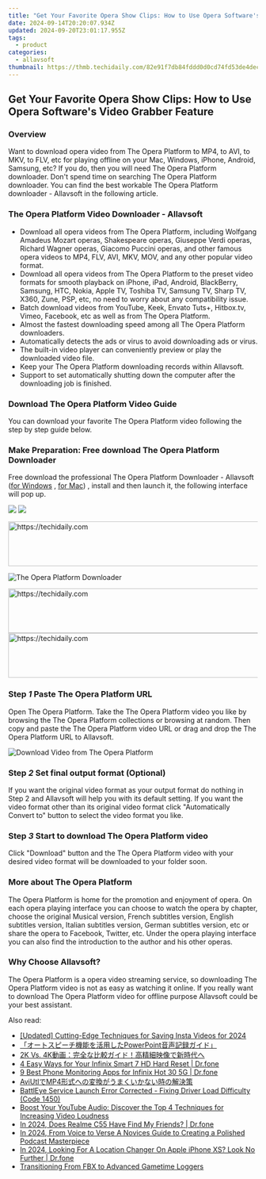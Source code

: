 ```yaml
---
title: "Get Your Favorite Opera Show Clips: How to Use Opera Software's Video Grabber Feature"
date: 2024-09-14T20:20:07.934Z
updated: 2024-09-20T23:01:17.955Z
tags:
  - product
categories:
  - allavsoft
thumbnail: https://thmb.techidaily.com/82e91f7db84fddd0d0cd74fd53de4decc4bc8c46a25aa2285ca573b91b9719e8.jpg
---
```


## Get Your Favorite Opera Show Clips: How to Use Opera Software's Video Grabber Feature

### Overview

Want to download opera video from The Opera Platform to MP4, to AVI, to MKV, to FLV, etc for playing offline on your Mac, Windows, iPhone, Android, Samsung, etc? If you do, then you will need The Opera Platform downloader. Don't spend time on searching The Opera Platform downloader. You can find the best workable The Opera Platform downloader - Allavsoft in the following article.

### The Opera Platform Video Downloader - Allavsoft

* Download all opera videos from The Opera Platform, including Wolfgang Amadeus Mozart operas, Shakespeare operas, Giuseppe Verdi operas, Richard Wagner operas, Giacomo Puccini operas, and other famous opera videos to MP4, FLV, AVI, MKV, MOV, and any other popular video format.
* Download all opera videos from The Opera Platform to the preset video formats for smooth playback on iPhone, iPad, Android, BlackBerry, Samsung, HTC, Nokia, Apple TV, Toshiba TV, Samsung TV, Sharp TV, X360, Zune, PSP, etc, no need to worry about any compatibility issue.
* Batch download videos from YouTube, Keek, Envato Tuts+, Hitbox.tv, Vimeo, Facebook, etc as well as from The Opera Platform.
* Almost the fastest downloading speed among all The Opera Platform downloaders.
* Automatically detects the ads or virus to avoid downloading ads or virus.
* The built-in video player can conveniently preview or play the downloaded video file.
* Keep your The Opera Platform downloading records within Allavsoft.
* Support to set automatically shutting down the computer after the downloading job is finished.

### Download The Opera Platform Video Guide

You can download your favorite The Opera Platform video following the step by step guide below.

### Make Preparation: Free download The Opera Platform Downloader

Free download the professional The Opera Platform Downloader - Allavsoft ([for Windows](https://tools.techidaily.com/allavsoft/products/) , [for Mac](https://tools.techidaily.com/allavsoft/products/)) , install and then launch it, the following interface will pop up.

[![](https://www.allavsoft.com/how-to/../images/how-to/free-download-win.jpg)](https://tools.techidaily.com/allavsoft/products/) [![](https://www.allavsoft.com/how-to/../images/how-to/free-download-mac.jpg)](https://tools.techidaily.com/allavsoft/products/)

<!-- affiliate ads begin -->
<a href="https://aligracehair.sjv.io/c/5597632/2012406/19272" target="_top" id="2012406">
  <img src="//a.impactradius-go.com/display-ad/19272-2012406" border="0" alt="https://techidaily.com" width="728" height="90"/>
</a>
<img height="0" width="0" src="https://aligracehair.sjv.io/i/5597632/2012406/19272" style="position:absolute;visibility:hidden;" border="0" />
<!-- affiliate ads end -->

![The Opera Platform Downloader](https://www.allavsoft.com/how-to/../images/allavsoft/screen-shot-600.jpg)

<!-- affiliate ads begin -->
<a href="https://appsumo.8odi.net/c/5597632/2144282/7443" target="_top" id="2144282">
  <img src="//a.impactradius-go.com/display-ad/7443-2144282" border="0" alt="https://techidaily.com" width="728" height="90"/>
</a>
<img height="0" width="0" src="https://appsumo.8odi.net/i/5597632/2144282/7443" style="position:absolute;visibility:hidden;" border="0" />
<!-- affiliate ads end -->

<!-- affiliate ads begin -->
<a href="https://wigfever.sjv.io/c/5597632/2014854/22899" target="_top" id="2014854">
  <img src="//a.impactradius-go.com/display-ad/22899-2014854" border="0" alt="https://techidaily.com" width="728" height="90"/>
</a>
<img height="0" width="0" src="https://wigfever.sjv.io/i/5597632/2014854/22899" style="position:absolute;visibility:hidden;" border="0" />
<!-- affiliate ads end -->

### Step _1_ Paste The Opera Platform URL

Open The Opera Platform. Take the The Opera Platform video you like by browsing the The Opera Platform collections or browsing at random. Then copy and paste the The Opera Platform video URL or drag and drop the The Opera Platform URL to Allavsoft.

![Download Video from The Opera Platform](https://www.allavsoft.com/how-to/../images/how-to/download-jibjab-videos/download-jibjab-videos.jpg)

### Step _2_ Set final output format (Optional)

If you want the original video format as your output format do nothing in Step 2 and Allavsoft will help you with its default setting. If you want the video format other than its original video format click "Automatically Convert to" button to select the video format you like.

### Step _3_ Start to download The Opera Platform video

Click "Download" button and the The Opera Platform video with your desired video format will be downloaded to your folder soon.

### More about The Opera Platform

The Opera Platform is home for the promotion and enjoyment of opera. On each opera playing interface you can choose to watch the opera by chapter, choose the original Musical version, French subtitles version, English subtitles version, Italian subtitles version, German subtitles version, etc or share the opera to Facebook, Twitter, etc. Under the opera playing interface you can also find the introduction to the author and his other operas.

### Why Choose Allavsoft?

The Opera Platform is a opera video streaming service, so downloading The Opera Platform video is not as easy as watching it online. If you really want to download The Opera Platform video for offline purpose Allavsoft could be your best assistant.

<ins class="adsbygoogle"
     style="display:block"
     data-ad-format="autorelaxed"
     data-ad-client="ca-pub-7571918770474297"
     data-ad-slot="1223367746"></ins>

<ins class="adsbygoogle"
     style="display:block"
     data-ad-client="ca-pub-7571918770474297"
     data-ad-slot="8358498916"
     data-ad-format="auto"
     data-full-width-responsive="true"></ins>

<span class="atpl-alsoreadstyle">Also read:</span>
<div><ul>
<li><a href="https://instagram-videos.techidaily.com/updated-cutting-edge-techniques-for-saving-insta-videos-for-2024/"><u>[Updated] Cutting-Edge Techniques for Saving Insta Videos for 2024</u></a></li>
<li><a href="https://win-web.techidaily.com/1726028249305-powerpoint/"><u>「オートスピーチ機能を活用したPowerPoint音声記録ガイド」</u></a></li>
<li><a href="https://win-web.techidaily.com/2k-vs-4k/"><u>2K Vs. 4K動画：完全な比較ガイド！高精細映像で新時代へ</u></a></li>
<li><a href="https://phone-solutions.techidaily.com/4-easy-ways-for-your-infinix-smart-7-hd-hard-reset-drfone-by-drfone-reset-android-reset-android/"><u>4 Easy Ways for Your Infinix Smart 7 HD Hard Reset | Dr.fone</u></a></li>
<li><a href="https://android-location-track.techidaily.com/9-best-phone-monitoring-apps-for-infinix-hot-30-5g-drfone-by-drfone-virtual-android/"><u>9 Best Phone Monitoring Apps for Infinix Hot 30 5G | Dr.fone</u></a></li>
<li><a href="https://win-web.techidaily.com/1726030215689-aviutlmp4/"><u>AviUtlでMP4形式への変換がうまくいかない時の解決策</u></a></li>
<li><a href="https://driver-error.techidaily.com/battleye-service-launch-error-corrected-fixing-driver-load-difficulty-code-1450/"><u>BattlEye Service Launch Error Corrected - Fixing Driver Load Difficulty (Code 1450)</u></a></li>
<li><a href="https://win-web.techidaily.com/boost-your-youtube-audio-discover-the-top-4-techniques-for-increasing-video-loudness/"><u>Boost Your YouTube Audio: Discover the Top 4 Techniques for Increasing Video Loudness</u></a></li>
<li><a href="https://location-social.techidaily.com/in-2024-does-realme-c55-have-find-my-friends-drfone-by-drfone-virtual-android/"><u>In 2024, Does Realme C55 Have Find My Friends? | Dr.fone</u></a></li>
<li><a href="https://voice-adjusting.techidaily.com/in-2024-from-voice-to-verse-a-novices-guide-to-creating-a-polished-podcast-masterpiece/"><u>In 2024, From Voice to Verse A Novices Guide to Creating a Polished Podcast Masterpiece</u></a></li>
<li><a href="https://phone-solutions.techidaily.com/in-2024-looking-for-a-location-changer-on-apple-iphone-xs-look-no-further-drfone-by-drfone-virtual-ios/"><u>In 2024, Looking For A Location Changer On Apple iPhone XS? Look No Further | Dr.fone</u></a></li>
<li><a href="https://screen-sharing-recording.techidaily.com/transitioning-from-fbx-to-advanced-gametime-loggers/"><u>Transitioning From FBX to Advanced Gametime Loggers</u></a></li>
</ul></div>

